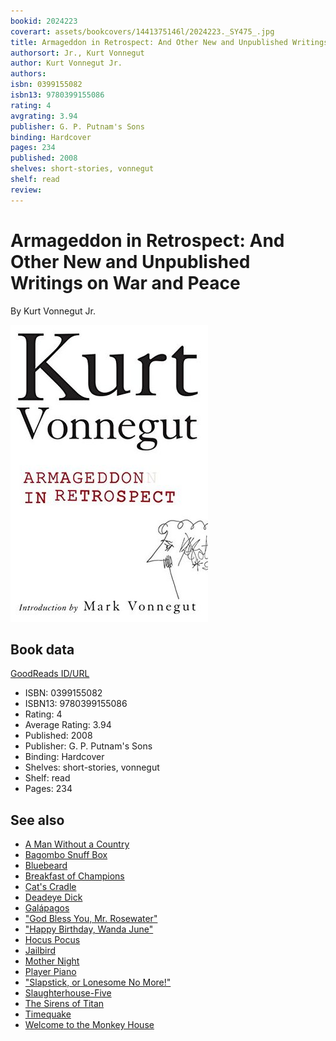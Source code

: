 ```yaml
---
bookid: 2024223
coverart: assets/bookcovers/1441375146l/2024223._SY475_.jpg
title: Armageddon in Retrospect: And Other New and Unpublished Writings on War and Peace
authorsort: Jr., Kurt Vonnegut
author: Kurt Vonnegut Jr.
authors: 
isbn: 0399155082
isbn13: 9780399155086
rating: 4
avgrating: 3.94
publisher: G. P. Putnam's Sons
binding: Hardcover
pages: 234
published: 2008
shelves: short-stories, vonnegut
shelf: read
review: 
---
```


# Armageddon in Retrospect: And Other New and Unpublished Writings on War and Peace

By Kurt Vonnegut Jr.

![](../../assets/bookcovers/1441375146l/2024223._SY475_.jpg)

## Book data

[GoodReads ID/URL](https://www.goodreads.com/book/show/2024223)

- ISBN: 0399155082
- ISBN13: 9780399155086
- Rating: 4
- Average Rating: 3.94
- Published: 2008
- Publisher: G. P. Putnam's Sons
- Binding: Hardcover
- Shelves: short-stories, vonnegut
- Shelf: read
- Pages: 234


## See also

- [A Man Without a Country](A_Man_Without_a_Country.md)
- [Bagombo Snuff Box](Bagombo_Snuff_Box.md)
- [Bluebeard](Bluebeard.md)
- [Breakfast of Champions](Breakfast_of_Champions.md)
- [Cat's Cradle](Cats_Cradle.md)
- [Deadeye Dick](Deadeye_Dick.md)
- [Galápagos](Galápagos.md)
- ["God Bless You, Mr. Rosewater"](God_Bless_You__Mr_Rosewater.md)
- ["Happy Birthday, Wanda June"](Happy_Birthday__Wanda_June.md)
- [Hocus Pocus](Hocus_Pocus.md)
- [Jailbird](Jailbird.md)
- [Mother Night](Mother_Night.md)
- [Player Piano](Player_Piano.md)
- ["Slapstick, or Lonesome No More!"](Slapstick__or_Lonesome_No_More!.md)
- [Slaughterhouse-Five](Slaughterhouse-Five.md)
- [The Sirens of Titan](The_Sirens_of_Titan.md)
- [Timequake](Timequake.md)
- [Welcome to the Monkey House](Welcome_to_the_Monkey_House.md)
